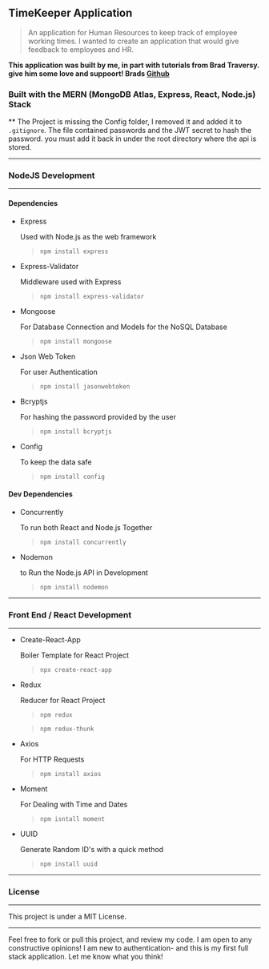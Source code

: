 ## TimeKeeper Application

> An application for Human Resources to keep track of employee working times. I wanted to create an application that would give feedback to employees and HR.

**This application was built by me, in part with tutorials from Brad Traversy. give him some love and suppoort! Brads [Github](https://github.com/bradtraversy)**

### Built with the MERN (MongoDB Atlas, Express, React, Node.js) Stack

\*\* The Project is missing the Config folder, I removed it and added it to `.gitignore`. The file contained passwords and the JWT secret to hash the password.
you must add it back in under the root directory where the api is stored.

---

### NodeJS Development

---

#### Dependencies

- Express

  Used with Node.js as the web framework

  > `npm install express`

* Express-Validator

  Middleware used with Express

  > `npm install express-validator`

* Mongoose

  For Database Connection and Models for the NoSQL Database

  > `npm install mongoose`

* Json Web Token

  For user Authentication

  > `npm install jasonwebtoken`

* Bcryptjs

  For hashing the password provided by the user

  > `npm install bcryptjs`

* Config

  To keep the data safe

  > `npm install config`

#### Dev Dependencies

- Concurrently

  To run both React and Node.js Together

  > `npm install concurrently`

- Nodemon

  to Run the Node.js API in Development

  > `npm install nodemon`

---

### Front End / React Development

---

- Create-React-App

  Boiler Template for React Project

  > `npx create-react-app`

- Redux

  Reducer for React Project

  > `npm redux`

  > `npm redux-thunk`

- Axios

  For HTTP Requests

  > `npm install axios`

- Moment

  For Dealing with Time and Dates

  > `npm isntall moment`

- UUID

  Generate Random ID's with a quick method

  > `npm install uuid`

---

### License

---

This project is under a MIT License.

---

Feel free to fork or pull this project, and review my code. I am open to any constructive opinions! I am new to authentication- and this is my first full stack application. Let me know what you think!
